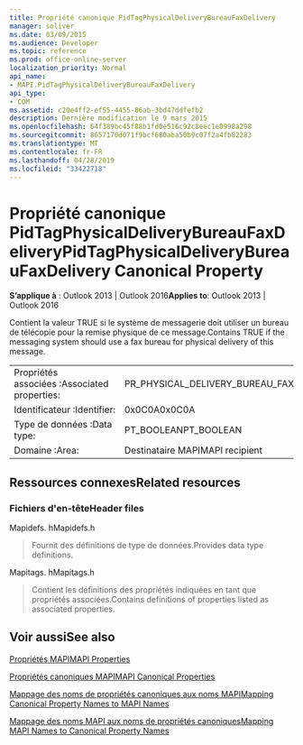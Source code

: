 ```yaml
---
title: Propriété canonique PidTagPhysicalDeliveryBureauFaxDelivery
manager: soliver
ms.date: 03/09/2015
ms.audience: Developer
ms.topic: reference
ms.prod: office-online-server
localization_priority: Normal
api_name:
- MAPI.PidTagPhysicalDeliveryBureauFaxDelivery
api_type:
- COM
ms.assetid: c20e4ff2-ef55-4455-86ab-3bd47ddfefb2
description: Dernière modification le 9 mars 2015
ms.openlocfilehash: 64f389bc45f88b1fd0e516c92c8eec1e0998a298
ms.sourcegitcommit: 8657170d071f9bcf680aba50b9c07f2a4fb82283
ms.translationtype: MT
ms.contentlocale: fr-FR
ms.lasthandoff: 04/28/2019
ms.locfileid: "33422718"
---
```

# <a name="pidtagphysicaldeliverybureaufaxdelivery-canonical-property"></a><span data-ttu-id="918c5-103">Propriété canonique PidTagPhysicalDeliveryBureauFaxDelivery</span><span class="sxs-lookup"><span data-stu-id="918c5-103">PidTagPhysicalDeliveryBureauFaxDelivery Canonical Property</span></span>

  
  
<span data-ttu-id="918c5-104">**S’applique à** : Outlook 2013 | Outlook 2016</span><span class="sxs-lookup"><span data-stu-id="918c5-104">**Applies to**: Outlook 2013 | Outlook 2016</span></span> 
  
<span data-ttu-id="918c5-105">Contient la valeur TRUE si le système de messagerie doit utiliser un bureau de télécopie pour la remise physique de ce message.</span><span class="sxs-lookup"><span data-stu-id="918c5-105">Contains TRUE if the messaging system should use a fax bureau for physical delivery of this message.</span></span>
  
|||
|:-----|:-----|
|<span data-ttu-id="918c5-106">Propriétés associées :</span><span class="sxs-lookup"><span data-stu-id="918c5-106">Associated properties:</span></span>  <br/> |<span data-ttu-id="918c5-107">PR_PHYSICAL_DELIVERY_BUREAU_FAX_DELIVERY</span><span class="sxs-lookup"><span data-stu-id="918c5-107">PR_PHYSICAL_DELIVERY_BUREAU_FAX_DELIVERY</span></span>  <br/> |
|<span data-ttu-id="918c5-108">Identificateur :</span><span class="sxs-lookup"><span data-stu-id="918c5-108">Identifier:</span></span>  <br/> |<span data-ttu-id="918c5-109">0x0C0A</span><span class="sxs-lookup"><span data-stu-id="918c5-109">0x0C0A</span></span>  <br/> |
|<span data-ttu-id="918c5-110">Type de données :</span><span class="sxs-lookup"><span data-stu-id="918c5-110">Data type:</span></span>  <br/> |<span data-ttu-id="918c5-111">PT_BOOLEAN</span><span class="sxs-lookup"><span data-stu-id="918c5-111">PT_BOOLEAN</span></span>  <br/> |
|<span data-ttu-id="918c5-112">Domaine :</span><span class="sxs-lookup"><span data-stu-id="918c5-112">Area:</span></span>  <br/> |<span data-ttu-id="918c5-113">Destinataire MAPI</span><span class="sxs-lookup"><span data-stu-id="918c5-113">MAPI recipient</span></span>  <br/> |
   
## <a name="related-resources"></a><span data-ttu-id="918c5-114">Ressources connexes</span><span class="sxs-lookup"><span data-stu-id="918c5-114">Related resources</span></span>

### <a name="header-files"></a><span data-ttu-id="918c5-115">Fichiers d'en-tête</span><span class="sxs-lookup"><span data-stu-id="918c5-115">Header files</span></span>

<span data-ttu-id="918c5-116">Mapidefs. h</span><span class="sxs-lookup"><span data-stu-id="918c5-116">Mapidefs.h</span></span>
  
> <span data-ttu-id="918c5-117">Fournit des définitions de type de données.</span><span class="sxs-lookup"><span data-stu-id="918c5-117">Provides data type definitions.</span></span>
    
<span data-ttu-id="918c5-118">Mapitags. h</span><span class="sxs-lookup"><span data-stu-id="918c5-118">Mapitags.h</span></span>
  
> <span data-ttu-id="918c5-119">Contient les définitions des propriétés indiquées en tant que propriétés associées.</span><span class="sxs-lookup"><span data-stu-id="918c5-119">Contains definitions of properties listed as associated properties.</span></span>
    
## <a name="see-also"></a><span data-ttu-id="918c5-120">Voir aussi</span><span class="sxs-lookup"><span data-stu-id="918c5-120">See also</span></span>



[<span data-ttu-id="918c5-121">Propriétés MAPI</span><span class="sxs-lookup"><span data-stu-id="918c5-121">MAPI Properties</span></span>](mapi-properties.md)
  
[<span data-ttu-id="918c5-122">Propriétés canoniques MAPI</span><span class="sxs-lookup"><span data-stu-id="918c5-122">MAPI Canonical Properties</span></span>](mapi-canonical-properties.md)
  
[<span data-ttu-id="918c5-123">Mappage des noms de propriétés canoniques aux noms MAPI</span><span class="sxs-lookup"><span data-stu-id="918c5-123">Mapping Canonical Property Names to MAPI Names</span></span>](mapping-canonical-property-names-to-mapi-names.md)
  
[<span data-ttu-id="918c5-124">Mappage des noms MAPI aux noms de propriétés canoniques</span><span class="sxs-lookup"><span data-stu-id="918c5-124">Mapping MAPI Names to Canonical Property Names</span></span>](mapping-mapi-names-to-canonical-property-names.md)

